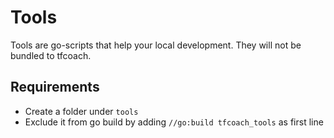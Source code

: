 # Tools

Tools are go-scripts that help your local development. They will not be bundled to tfcoach.

## Requirements

- Create a folder under `tools`
- Exclude it from go build by adding `//go:build tfcoach_tools` as first line
